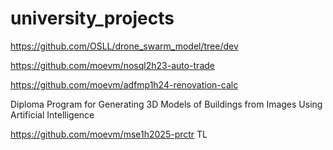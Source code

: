 # university_projects
https://github.com/OSLL/drone_swarm_model/tree/dev

https://github.com/moevm/nosql2h23-auto-trade

https://github.com/moevm/adfmp1h24-renovation-calc

Diploma Program for Generating 3D Models of Buildings from Images Using Artificial Intelligence

https://github.com/moevm/mse1h2025-prctr TL
